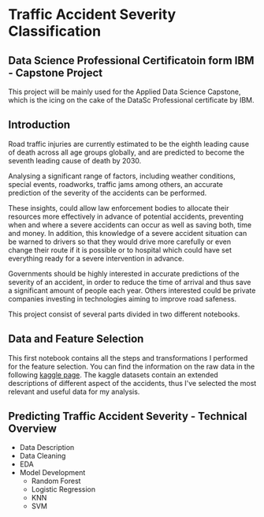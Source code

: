 # Traffic Accident Severity Classification 

Data Science Professional Certificatoin form IBM - Capstone Project
---
This project will be mainly used for the Applied Data Science Capstone, which is the icing on the cake of the DataSc Professional certificate by IBM.

## Introduction

Road traffic injuries are currently estimated to be the eighth leading cause of death across all age groups globally, and are predicted to become the seventh leading cause of death by 2030.
    
Analysing a significant range of factors, including weather conditions, special events, roadworks, traffic jams among others, an accurate prediction of the severity of the accidents can be performed.

These insights, could allow law enforcement bodies to allocate their resources more effectively in advance of potential accidents, preventing when and where a severe accidents can occur as well as saving both, time and money. In addition, this knowledge of a severe accident situation can be warned to drivers so that they would drive more carefully or even change their route if it is possible or to hospital which could have set everything ready for a severe intervention in advance.

Governments should be highly interested in accurate predictions of the severity of an accident, in order to reduce the time of arrival and thus save a significant amount of people each year. Others interested could be private companies investing in technologies aiming to improve road safeness.

This project consist of several parts divided in two different notebooks.

## Data and Feature Selection

This first notebook contains all the steps and transformations I performed for the feature selection. You can find the information on the raw data in the following [kaggle page](https://www.kaggle.com/ahmedlahlou/accidents-in-france-from-2005-to-2016). The kaggle datasets contain an extended descriptions of different aspect of the accidents, thus I've selected the most relevant and useful data for my analysis.

## Predicting Traffic Accident Severity - Technical Overview

+ Data Description
+ Data Cleaning
+ EDA
+ Model Development
  + Random Forest
  + Logistic Regression
  + KNN
  + SVM
  
